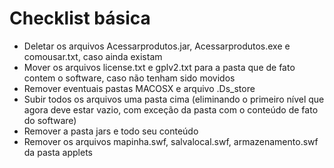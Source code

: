 # Checklist básica

- Deletar os arquivos Acessarprodutos.jar, Acessarprodutos.exe e comousar.txt, caso ainda existam
- Mover os arquivos license.txt e gplv2.txt para a pasta que de fato contem o software, caso não tenham sido movidos
- Remover eventuais pastas MACOSX e arquivo .Ds_store
- Subir todos os arquivos uma pasta cima (eliminando o primeiro nível que agora deve estar vazio, com exceção da pasta com o conteúdo de fato do software)
- Remover a pasta jars e todo seu conteúdo
- Remover os arquivos mapinha.swf, salvalocal.swf, armazenamento.swf da pasta applets
